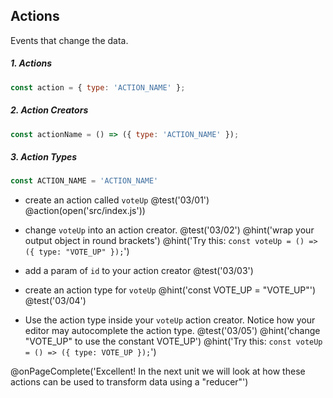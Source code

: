 ## Actions
Events that change the data.

##### 1. Actions
```js
const action = { type: 'ACTION_NAME' };
```

##### 2. Action Creators

```js
const actionName = () => ({ type: 'ACTION_NAME' });
```

##### 3. Action Types

```js
const ACTION_NAME = 'ACTION_NAME'
```

+ create an action called `voteUp`
@test('03/01')
@action(open('src/index.js'))

+ change `voteUp` into an action creator.
@test('03/02')
@hint('wrap your output object in round brackets')
@hint('Try this: `const voteUp = () => ({ type: "VOTE_UP" });`')

+ add a param of `id` to your action creator
@test('03/03')

+ create an action type for `voteUp`
@hint('const VOTE_UP = "VOTE_UP"')
@test('03/04')

+ Use the action type inside your `voteUp` action creator. Notice how your editor may autocomplete the action type.
@test('03/05')
@hint('change "VOTE_UP" to use the constant VOTE_UP')
@hint('Try this: `const voteUp = () => ({ type: VOTE_UP });`')

@onPageComplete('Excellent! In the next unit we will look at how these actions can be used to transform data using a "reducer"')
